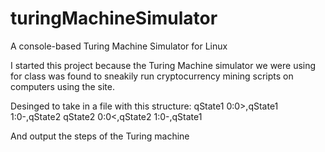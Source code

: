 # turingMachineSimulator
A console-based Turing Machine Simulator for Linux

I started this project because the Turing Machine simulator we were using for class was found to sneakily run cryptocurrency mining scripts on computers using the site.

Desinged to take in a file with this structure:
qState1
0:0>,qState1
1:0-,qState2
qState2
0:0<,qState2
1:0-,qState1

And output the steps of the Turing machine
